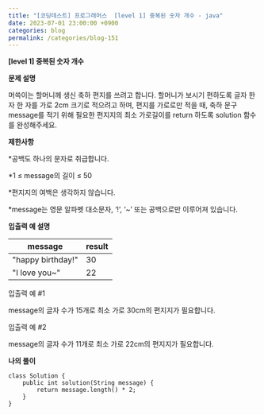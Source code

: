 ```yaml
---
title: "[코딩테스트] 프로그래머스  [level 1] 중복된 숫자 개수 - java"
date: 2023-07-01 23:00:00 +0900
categories: blog
permalink: /categories/blog-151
---
```



**[level 1] 중복된 숫자 개수**



**문제 설명**

머쓱이는 할머니께 생신 축하 편지를 쓰려고 합니다. 할머니가 보시기 편하도록 글자 한 자 한 자를 가로 2cm 크기로 적으려고 하며, 편지를 가로로만 적을 때, 축하 문구 message를 적기 위해 필요한 편지지의 최소 가로길이를 return 하도록 solution 함수를 완성해주세요.


**제한사항**

*공백도 하나의 문자로 취급합니다.

*1 ≤ message의 길이 ≤ 50

*편지지의 여백은 생각하지 않습니다.

*message는 영문 알파벳 대소문자, ‘!’, ‘~’ 또는 공백으로만 이루어져 있습니다.




**입출력 예 설명**

|message|	result|
|---|---|
|"happy birthday!"	|30|
|"I love you~"	|22|

입출력 예 #1

 message의 글자 수가 15개로 최소 가로 30cm의 편지지가 필요합니다.

입출력 예 #2

 message의 글자 수가 11개로 최소 가로 22cm의 편지지가 필요합니다.


**나의 풀이**

```
class Solution {
    public int solution(String message) {
        return message.length() * 2;
    }
}
```


